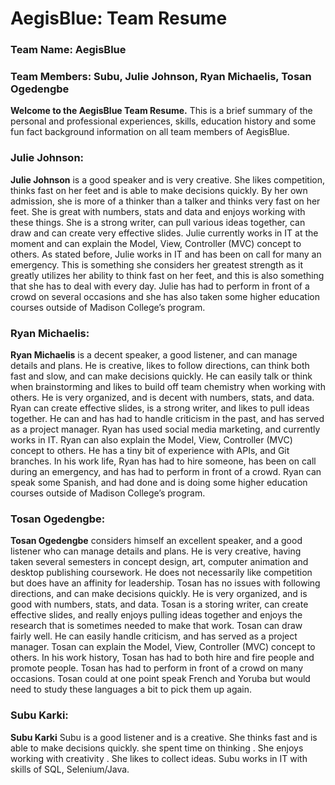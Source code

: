 # AegisBlue: Team Resume
### Team Name: AegisBlue

### Team Members: Subu, Julie Johnson, Ryan Michaelis, Tosan Ogedengbe

**Welcome to the AegisBlue Team Resume.** This is a brief summary of the personal and professional experiences, skills, education history and some fun fact background information on all team members of AegisBlue. 

### Julie Johnson:
**Julie Johnson** is a good speaker and is very creative. She likes competition, thinks fast on her feet and is able to make decisions quickly. 
By her own admission, she is more of a thinker than a talker and thinks very fast on her feet. She is great with numbers, stats and data and enjoys working with these things. 
She is a strong writer, can pull various ideas together, can draw and can create very effective slides. Julie currently works in IT at the moment and can explain the Model, 
View, Controller (MVC) concept to others. As stated before, Julie works in IT and has been on call for many an emergency. This is something she considers her greatest strength
as it greatly utilizes her ability to think fast on her feet, and this is also something that she has to deal with every day. Julie has had to perform in front of a crowd on
several occasions and she has also taken some higher education courses outside of Madison College’s program.

### Ryan Michaelis:
**Ryan Michaelis** is a decent speaker, a good listener, and can manage details and plans. He is creative, likes to follow directions, can think both fast and slow, and can make
decisions quickly. He can easily talk or think when brainstorming and likes to build off team chemistry when working with others. He is very organized, and is decent with
numbers, stats, and data. Ryan can create effective slides, is a strong writer, and likes to pull ideas together. He can and has had to handle criticism in the past, and has
served as a project manager. Ryan has used social media marketing, and currently works in IT. Ryan can also explain the Model, View, Controller (MVC) concept to others. He has
a tiny bit of experience with APIs, and Git branches. In his work life, Ryan has had to hire someone, has been on call during an emergency, and has had to perform in front of 
a crowd. Ryan can speak some Spanish, and had done and is doing some higher education courses outside of Madison College’s program.

### Tosan Ogedengbe:
**Tosan Ogedengbe** considers himself an excellent speaker, and a good listener who can manage details and plans. He is very creative, having taken several semesters in concept
design, art, computer animation and desktop publishing coursework. He does not necessarily like competition but does have an affinity for leadership. Tosan has no issues with
following directions, and can make decisions quickly. He is very organized, and is good with numbers, stats, and data. Tosan is a storing writer, can create effective slides, 
and really enjoys pulling ideas together and enjoys the research that is sometimes needed to make that work. Tosan can draw fairly well. He can easily handle criticism, and has
served as a project manager. Tosan can explain the Model, View, Controller (MVC) concept to others. In his work history, Tosan has had to both hire and fire people and promote
people. Tosan has had to perform in front of a crowd on many occasions. Tosan could at one point speak French and Yoruba but would need to study these languages a bit to pick
them up again.


### Subu Karki:
**Subu Karki**
Subu is a good listener and is a creative. She thinks fast  and is able to make decisions quickly. she spent time on thinking . She enjoys working with creativity . She likes to collect ideas. Subu  works in IT with skills of SQL, Selenium/Java.
